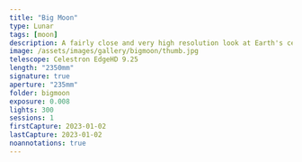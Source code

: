 ```yaml
---
title: "Big Moon"
type: Lunar
tags: [moon]
description: A fairly close and very high resolution look at Earth's celestial neighbor.
image: /assets/images/gallery/bigmoon/thumb.jpg
telescope: Celestron EdgeHD 9.25
length: "2350mm"
signature: true
aperture: "235mm"
folder: bigmoon
exposure: 0.008
lights: 300
sessions: 1
firstCapture: 2023-01-02 
lastCapture: 2023-01-02
noannotations: true
---
```


